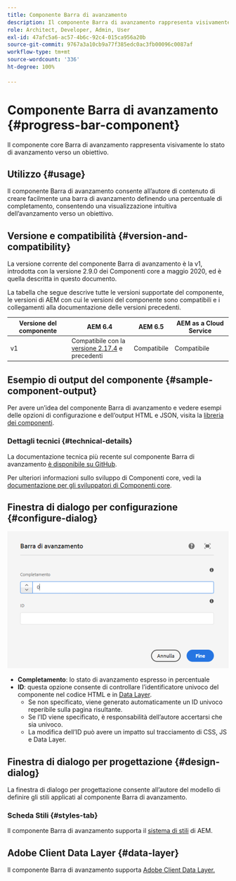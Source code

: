 ```yaml
---
title: Componente Barra di avanzamento
description: Il componente Barra di avanzamento rappresenta visivamente lo stato di avanzamento verso un obiettivo
role: Architect, Developer, Admin, User
exl-id: 47afc5a6-ac57-4b6c-92c4-015ca956a20b
source-git-commit: 9767a3a10cb9a77f385edc0ac3fb00096c0087af
workflow-type: tm+mt
source-wordcount: '336'
ht-degree: 100%

---
```


# Componente Barra di avanzamento {#progress-bar-component}

Il componente core Barra di avanzamento rappresenta visivamente lo stato di avanzamento verso un obiettivo.

## Utilizzo {#usage}

Il componente Barra di avanzamento consente all’autore di contenuto di creare facilmente una barra di avanzamento definendo una percentuale di completamento, consentendo una visualizzazione intuitiva dell’avanzamento verso un obiettivo.

## Versione e compatibilità {#version-and-compatibility}

La versione corrente del componente Barra di avanzamento è la v1, introdotta con la versione 2.9.0 dei Componenti core a maggio 2020, ed è quella descritta in questo documento.

La tabella che segue descrive tutte le versioni supportate del componente, le versioni di AEM con cui le versioni del componente sono compatibili e i collegamenti alla documentazione delle versioni precedenti.

| Versione del componente | AEM 6.4 | AEM 6.5 | AEM as a Cloud Service |
|---|---|---|---|
| v1 | Compatibile con la <br>[versione 2.17.4](/help/versions.md) e precedenti | Compatibile | Compatibile |

## Esempio di output del componente {#sample-component-output}

Per avere un’idea del componente Barra di avanzamento e vedere esempi delle opzioni di configurazione e dell’output HTML e JSON, visita la [libreria dei componenti](https://adobe.com/go/aem_cmp_library_progressbar_it).

### Dettagli tecnici {#technical-details}

La documentazione tecnica più recente sul componente Barra di avanzamento [è disponibile su GitHub](https://adobe.com/go/aem_cmp_tech_progress_v1).

Per ulteriori informazioni sullo sviluppo di Componenti core, vedi la [documentazione per gli sviluppatori di Componenti core](/help/developing/overview.md).

## Finestra di dialogo per configurazione {#configure-dialog}

![Finestra di dialogo per modifica del componente Barra di avanzamento](/help/assets/progress-bar-edit.png)

* **Completamento**: lo stato di avanzamento espresso in percentuale
* **ID**: questa opzione consente di controllare l’identificatore univoco del componente nel codice HTML e in [Data Layer](/help/developing/data-layer/overview.md).
   * Se non specificato, viene generato automaticamente un ID univoco reperibile sulla pagina risultante.
   * Se l’ID viene specificato, è responsabilità dell’autore accertarsi che sia univoco.
   * La modifica dell’ID può avere un impatto sul tracciamento di CSS, JS e Data Layer.

## Finestra di dialogo per progettazione {#design-dialog}

La finestra di dialogo per progettazione consente all’autore del modello di definire gli stili applicati al componente Barra di avanzamento.

### Scheda Stili {#styles-tab}

Il componente Barra di avanzamento supporta il [sistema di stili](/help/get-started/authoring.md#component-styling) di AEM.

## Adobe Client Data Layer {#data-layer}

Il componente Barra di avanzamento supporta [Adobe Client Data Layer.](/help/developing/data-layer/overview.md)
